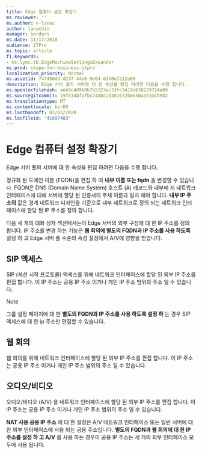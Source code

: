 ```yaml
---
title: Edge 컴퓨터 설정 확장기
ms.reviewer: ''
ms.author: v-lanac
author: lanachin
manager: serdars
ms.date: 11/17/2018
audience: ITPro
ms.topic: article
f1.keywords:
- ms.lync.tb.EdgeMachineSettingsExpander
ms.prod: skype-for-business-itpro
localization_priority: Normal
ms.assetid: 747456dd-d237-44e6-9e64-63b0e7212a08
description: Edge 서버 풀의 서버에 대 한 속성을 편집 하려면 다음을 수행 합니다.
ms.openlocfilehash: aeb9c48968b7b5223ac33fc3419d630229724a09
ms.sourcegitcommit: 19f534bfafbc74dbc2d381672b0650a3733cb982
ms.translationtype: MT
ms.contentlocale: ko-KR
ms.lasthandoff: 02/03/2020
ms.locfileid: "41697483"
---
```

# <a name="edge-machine-settings-expander"></a>Edge 컴퓨터 설정 확장기
 
Edge 서버 풀의 서버에 대 한 속성을 편집 하려면 다음을 수행 합니다.
  
정규화 된 도메인 이름 (FQDN)을 편집 하 여 **내부 이름 또는 fqdn** 을 변경할 수 있습니다. FQDN은 DNS (Domain Name System) 호스트 (A) 레코드와 내부에 지 네트워크 인터페이스에 대해 서버에 할당 된 인증서의 주체 이름과 일치 해야 합니다. **내부 IP 주소의** 값은 경계 네트워크 디자인을 기준으로 내부 네트워크로 정의 되는 네트워크 인터페이스에 할당 된 IP 주소를 정의 합니다.
  
다음 세 개의 대화 상자 섹션에서는이 Edge 서버의 외부 구성에 대 한 IP 주소를 정의 합니다. IP 주소를 변경 하는 기능은 **웹 회의에 별도의 FQDN과 IP 주소를 사용 하도록** 설정 하 고 Edge 서버 풀 수준의 속성 설정에서 A/V에 영향을 받습니다.
  
## <a name="sip-access"></a>SIP 액세스

SIP (세션 시작 프로토콜) 액세스를 위해 네트워크 인터페이스에 할당 된 외부 IP 주소를 편집 합니다. 이 IP 주소는 공용 IP 주소 이거나 개인 IP 주소 범위의 주소 일 수 있습니다.
  
> [!NOTE]
> 그룹 설정 페이지에 대 한 **별도의 FQDN과 IP 주소를 사용 하도록 설정 하** 는 경우 SIP 액세스에 대 한 ip 주소만 편집할 수 있습니다.
  
## <a name="web-conferencing"></a>웹 회의

웹 회의를 위해 네트워크 인터페이스에 할당 된 외부 IP 주소를 편집 합니다. 이 IP 주소는 공용 IP 주소 이거나 개인 IP 주소 범위의 주소 일 수 있습니다.
  
## <a name="audiovideo"></a>오디오/비디오

오디오/비디오 (A/V) 용 네트워크 인터페이스에 할당 된 외부 IP 주소를 편집 합니다. 이 IP 주소는 공용 IP 주소 이거나 개인 IP 주소 범위의 주소 일 수 있습니다.
  
**NAT 사용 공용 IP 주소** 에 대 한 설정은 A/V 네트워크 인터페이스 또는 일반 서버에 대 한 외부 인터페이스에 사용 되는 공용 주소입니다. **별도의 FQDN과 웹 회의에 대 한 IP 주소를 설정 하 고 A/V** 를 사용 하는 경우이 공용 IP 주소는 세 개의 외부 인터페이스 모두에 사용 됩니다.
  

